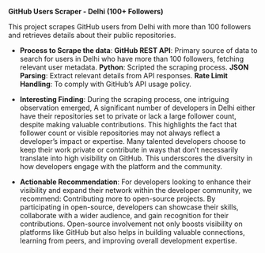 **GitHub Users Scraper - Delhi (100+ Followers)**

This project scrapes GitHub users from Delhi with more than 100 followers and retrieves details about their public repositories.

- **Process to Scrape the data**: **GitHub REST API**: Primary source of data to search for users in Delhi who have more than 100 followers, fetching relevant user metadata. **Python**: Scripted the scraping process. **JSON Parsing**: Extract relevant details from API responses. **Rate Limit Handling**: To comply with GitHub’s API usage policy.

- **Interesting Finding**: During the scraping process, one intriguing observation emerged, A significant number of developers in Delhi either have their repositories set to private or lack a large follower count, despite making valuable contributions. This highlights the fact that follower count or visible repositories may not always reflect a developer’s impact or expertise. Many talented developers choose to keep their work private or contribute in ways that don’t necessarily translate into high visibility on GitHub. This underscores the diversity in how developers engage with the platform and the community.

- **Actionable Recommendation**: For developers looking to enhance their visibility and expand their network within the developer community, we recommend: Contributing more to open-source projects. By participating in open-source, developers can showcase their skills, collaborate with a wider audience, and gain recognition for their contributions. Open-source involvement not only boosts visibility on platforms like GitHub but also helps in building valuable connections, learning from peers, and improving overall development expertise.

